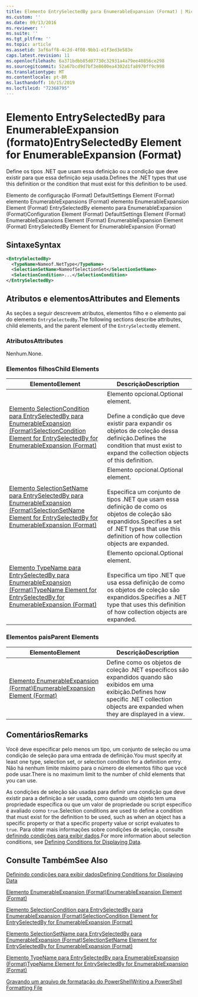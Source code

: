 ```yaml
---
title: Elemento EntrySelectedBy para EnumerableExpansion (Format) | Microsoft Docs
ms.custom: ''
ms.date: 09/13/2016
ms.reviewer: ''
ms.suite: ''
ms.tgt_pltfrm: ''
ms.topic: article
ms.assetid: 3af6aff8-4c2d-4f08-9bb1-e1f3ed3e583e
caps.latest.revision: 11
ms.openlocfilehash: 6a371bdbb85d07730c32931a4a79ee40856ce298
ms.sourcegitcommit: 52a67bcd9d7bf3e8600ea4302d1fa8970ff9c998
ms.translationtype: MT
ms.contentlocale: pt-BR
ms.lasthandoff: 10/15/2019
ms.locfileid: "72368795"
---
```

# <a name="entryselectedby-element-for-enumerableexpansion-format"></a><span data-ttu-id="19874-102">Elemento EntrySelectedBy para EnumerableExpansion (formato)</span><span class="sxs-lookup"><span data-stu-id="19874-102">EntrySelectedBy Element for EnumerableExpansion (Format)</span></span>

<span data-ttu-id="19874-103">Define os tipos .NET que usam essa definição ou a condição que deve existir para que essa definição seja usada.</span><span class="sxs-lookup"><span data-stu-id="19874-103">Defines the .NET types that use this definition or the condition that must exist for this definition to be used.</span></span>

<span data-ttu-id="19874-104">Elemento de configuração (Format) DefaultSettings Element (Format) elemento EnumerableExpansions (Format) elemento EnumerableExpansion Element (Format) EntrySelectedBy elemento para EnumerableExpansion (Format)</span><span class="sxs-lookup"><span data-stu-id="19874-104">Configuration Element (Format) DefaultSettings Element (Format) EnumerableExpansions Element (Format) EnumerableExpansion Element (Format) EntrySelectedBy Element for EnumerableExpansion (Format)</span></span>

## <a name="syntax"></a><span data-ttu-id="19874-105">Sintaxe</span><span class="sxs-lookup"><span data-stu-id="19874-105">Syntax</span></span>

```xml
<EntrySelectedBy>
  <TypeName>Nameof.NetType</TypeName>
  <SelectionSetName>NameofSelectionSet</SelectionSetName>
  <SelectionCondition>...</SelectionCondition>
</EntrySelectedBy>
```

## <a name="attributes-and-elements"></a><span data-ttu-id="19874-106">Atributos e elementos</span><span class="sxs-lookup"><span data-stu-id="19874-106">Attributes and Elements</span></span>

<span data-ttu-id="19874-107">As seções a seguir descrevem atributos, elementos filho e o elemento pai do elemento `EntrySelectedBy`.</span><span class="sxs-lookup"><span data-stu-id="19874-107">The following sections describe attributes, child elements, and the parent element of the `EntrySelectedBy` element.</span></span>

### <a name="attributes"></a><span data-ttu-id="19874-108">Atributos</span><span class="sxs-lookup"><span data-stu-id="19874-108">Attributes</span></span>

<span data-ttu-id="19874-109">Nenhum.</span><span class="sxs-lookup"><span data-stu-id="19874-109">None.</span></span>

### <a name="child-elements"></a><span data-ttu-id="19874-110">Elementos filhos</span><span class="sxs-lookup"><span data-stu-id="19874-110">Child Elements</span></span>

|<span data-ttu-id="19874-111">Elemento</span><span class="sxs-lookup"><span data-stu-id="19874-111">Element</span></span>|<span data-ttu-id="19874-112">Descrição</span><span class="sxs-lookup"><span data-stu-id="19874-112">Description</span></span>|
|-------------|-----------------|
|[<span data-ttu-id="19874-113">Elemento SelectionCondition para EntrySelectedBy para EnumerableExpansion (Format)</span><span class="sxs-lookup"><span data-stu-id="19874-113">SelectionCondition Element for EntrySelectedBy for EnumerableExpansion (Format)</span></span>](./selectioncondition-element-for-entryselectedby-for-enumerableexpansion-format.md)|<span data-ttu-id="19874-114">Elemento opcional.</span><span class="sxs-lookup"><span data-stu-id="19874-114">Optional element.</span></span><br /><br /> <span data-ttu-id="19874-115">Define a condição que deve existir para expandir os objetos de coleção dessa definição.</span><span class="sxs-lookup"><span data-stu-id="19874-115">Defines the condition that must exist to expand the collection objects of this definition.</span></span>|
|[<span data-ttu-id="19874-116">Elemento SelectionSetName para EntrySelectedBy para EnumerableExpansion (Format)</span><span class="sxs-lookup"><span data-stu-id="19874-116">SelectionSetName Element for EntrySelectedBy for EnumerableExpansion (Format)</span></span>](./selectionsetname-element-for-entryselectedby-for-enumerableexpansion-format.md)|<span data-ttu-id="19874-117">Elemento opcional.</span><span class="sxs-lookup"><span data-stu-id="19874-117">Optional element.</span></span><br /><br /> <span data-ttu-id="19874-118">Especifica um conjunto de tipos .NET que usam essa definição de como os objetos de coleção são expandidos.</span><span class="sxs-lookup"><span data-stu-id="19874-118">Specifies a set of .NET types that use this definition of how collection objects are expanded.</span></span>|
|[<span data-ttu-id="19874-119">Elemento TypeName para EntrySelectedBy para EnumerableExpansion (Format)</span><span class="sxs-lookup"><span data-stu-id="19874-119">TypeName Element for EntrySelectedBy for EnumerableExpansion (Format)</span></span>](./typename-element-for-entryselectedby-for-enumerableexpansion-format.md)|<span data-ttu-id="19874-120">Elemento opcional.</span><span class="sxs-lookup"><span data-stu-id="19874-120">Optional element.</span></span><br /><br /> <span data-ttu-id="19874-121">Especifica um tipo .NET que usa essa definição de como os objetos de coleção são expandidos.</span><span class="sxs-lookup"><span data-stu-id="19874-121">Specifies a .NET type that uses this definition of how collection objects are expanded.</span></span>|

### <a name="parent-elements"></a><span data-ttu-id="19874-122">Elementos pais</span><span class="sxs-lookup"><span data-stu-id="19874-122">Parent Elements</span></span>

|<span data-ttu-id="19874-123">Elemento</span><span class="sxs-lookup"><span data-stu-id="19874-123">Element</span></span>|<span data-ttu-id="19874-124">Descrição</span><span class="sxs-lookup"><span data-stu-id="19874-124">Description</span></span>|
|-------------|-----------------|
|[<span data-ttu-id="19874-125">Elemento EnumerableExpansion (Format)</span><span class="sxs-lookup"><span data-stu-id="19874-125">EnumerableExpansion Element (Format)</span></span>](./enumerableexpansion-element-format.md)|<span data-ttu-id="19874-126">Define como os objetos de coleção .NET específicos são expandidos quando são exibidos em uma exibição.</span><span class="sxs-lookup"><span data-stu-id="19874-126">Defines how specific .NET collection objects are expanded when they are displayed in a view.</span></span>|

## <a name="remarks"></a><span data-ttu-id="19874-127">Comentários</span><span class="sxs-lookup"><span data-stu-id="19874-127">Remarks</span></span>

<span data-ttu-id="19874-128">Você deve especificar pelo menos um tipo, um conjunto de seleção ou uma condição de seleção para uma entrada de definição.</span><span class="sxs-lookup"><span data-stu-id="19874-128">You must specify at least one type, selection set, or selection condition for a definition entry.</span></span> <span data-ttu-id="19874-129">Não há nenhum limite máximo para o número de elementos filho que você pode usar.</span><span class="sxs-lookup"><span data-stu-id="19874-129">There is no maximum limit to the number of child elements that you can use.</span></span>

<span data-ttu-id="19874-130">As condições de seleção são usadas para definir uma condição que deve existir para a definição a ser usada, como quando um objeto tem uma propriedade específica ou que um valor de propriedade ou script específico é avaliado como `true`.</span><span class="sxs-lookup"><span data-stu-id="19874-130">Selection conditions are used to define a condition that must exist for the definition to be used, such as when an object has a specific property or that a specific property value or script evaluates to `true`.</span></span> <span data-ttu-id="19874-131">Para obter mais informações sobre condições de seleção, consulte [definindo condições para exibir dados](./defining-conditions-for-displaying-data.md).</span><span class="sxs-lookup"><span data-stu-id="19874-131">For more information about selection conditions, see [Defining Conditions for Displaying Data](./defining-conditions-for-displaying-data.md).</span></span>

## <a name="see-also"></a><span data-ttu-id="19874-132">Consulte Também</span><span class="sxs-lookup"><span data-stu-id="19874-132">See Also</span></span>

[<span data-ttu-id="19874-133">Definindo condições para exibir dados</span><span class="sxs-lookup"><span data-stu-id="19874-133">Defining Conditions for Displaying Data</span></span>](./defining-conditions-for-displaying-data.md)

[<span data-ttu-id="19874-134">Elemento EnumerableExpansion (Format)</span><span class="sxs-lookup"><span data-stu-id="19874-134">EnumerableExpansion Element (Format)</span></span>](./enumerableexpansion-element-format.md)

[<span data-ttu-id="19874-135">Elemento SelectionCondition para EntrySelectedBy para EnumerableExpansion (Format)</span><span class="sxs-lookup"><span data-stu-id="19874-135">SelectionCondition Element for EntrySelectedBy for EnumerableExpansion (Format)</span></span>](./selectioncondition-element-for-entryselectedby-for-enumerableexpansion-format.md)

[<span data-ttu-id="19874-136">Elemento SelectionSetName para EntrySelectedBy para EnumerableExpansion (Format)</span><span class="sxs-lookup"><span data-stu-id="19874-136">SelectionSetName Element for EntrySelectedBy for EnumerableExpansion (Format)</span></span>](./selectionsetname-element-for-entryselectedby-for-enumerableexpansion-format.md)

[<span data-ttu-id="19874-137">Elemento TypeName para EntrySelectedBy para EnumerableExpansion (Format)</span><span class="sxs-lookup"><span data-stu-id="19874-137">TypeName Element for EntrySelectedBy for EnumerableExpansion (Format)</span></span>](./typename-element-for-entryselectedby-for-enumerableexpansion-format.md)

[<span data-ttu-id="19874-138">Gravando um arquivo de formatação do PowerShell</span><span class="sxs-lookup"><span data-stu-id="19874-138">Writing a PowerShell Formatting File</span></span>](./writing-a-powershell-formatting-file.md)
